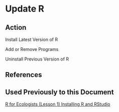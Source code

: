 # Update R

## Action

Install Latest Version of R

Add or Remove Programs

Uninstall Previous Version of R

## References

## Used Previously to this Document

[R for Ecologists (Lesson 1) Installing R and RStudio](https://www.youtube.com/watch?v=YKvkXKeGoa8)
